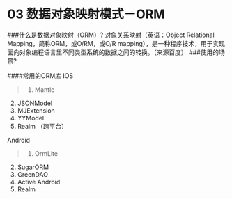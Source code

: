# 03 数据对象映射模式－ORM
###什么是数据对象映射（ORM）?
对象关系映射（英语：Object Relational Mapping，简称ORM，或O/RM，或O/R mapping），是一种程序技术，用于实现面向对象编程语言里不同类型系统的数据之间的转换。（来源百度）
###使用的场景?

####常用的ORM库
IOS


> 1. Mantle
2. JSONModel
3. MJExtension
4. YYModel
5. Realm （跨平台）



Android

> 1. OrmLite
2. SugarORM
3. GreenDAO
4. Active Android
5. Realm





